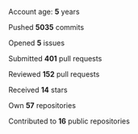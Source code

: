 Account age: **5** years

Pushed **5035** commits

Opened **5** issues

Submitted **401** pull requests

Reviewed **152** pull requests

Received **14** stars

Own **57** repositories

Contributed to **16** public repositories

